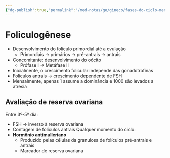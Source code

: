 ```yaml
---
{"dg-publish":true,"permalink":"/med-notas/go/gineco/fases-do-ciclo-menstrual/foliculogenese/"}
---
```


# Foliculogênese
- Desenvolvimento do folículo primordial até a ovulação
	- Primordiais -> primários -> pré-antrais -> antrais
- Concomitante: desenvolvimento do oócito
	- Prófase I -> Metáfase II
- Inicialmente, o crescimento folicular independe das gonadotrofinas
- Folículos antrais -> crescimento dependente de FSH
- Mensalmente, apenas 1 assume a dominância e 1000 são levados a atresia
## Avaliação de reserva ovariana
Entre 3º-5º dia:
- FSH -> inverso à reserva ovariana
- Contagem de folículos antrais
Qualquer momento do ciclo:
- **Hormônio antimulleriano**
	- Produzido pelas células da granulosa de folículos pré-antrais e antrais
	- Marcador de reserva ovariana